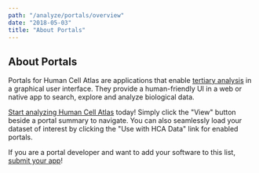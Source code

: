 ```yaml
---
path: "/analyze/portals/overview"
date: "2018-05-03"
title: "About Portals"
---
```


## About Portals
Portals for Human Cell Atlas are applications that enable [tertiary analysis](https://putalinkhere.com/what-is-tertiary-analysis) in a graphical user interface.  They provide a human-friendly UI in a web or native app to search, explore and analyze biological data.  

[Start analyzing Human Cell Atlas](/analyze/portals) today!  Simply click the "View" button beside a portal summary to navigate.  You can also seamlessly load your dataset of interest by clicking the "Use with HCA Data" link for enabled portals.

If you are a portal developer and want to add your software to this list, [submit your app](https://github.com/HumanCellAtlas/data-portal-content/issues/new/?with-portals-app-submission-issue-template)!
